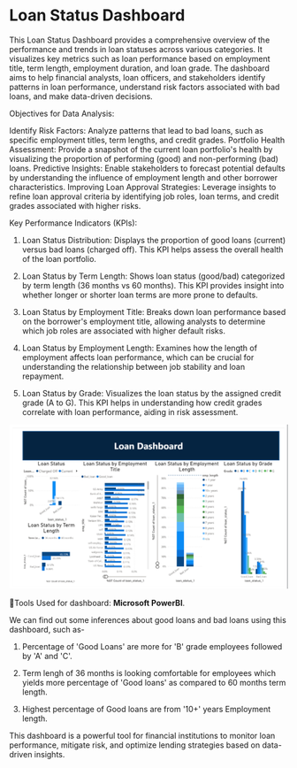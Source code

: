 # Loan Status Dashboard

This Loan Status Dashboard provides a comprehensive overview of the performance and trends in loan statuses across various categories. It visualizes key metrics such as loan performance based on employment title, term length, employment duration, and loan grade. The dashboard aims to help financial analysts, loan officers, and stakeholders identify patterns in loan performance, understand risk factors associated with bad loans, and make data-driven decisions.

Objectives for Data Analysis:

Identify Risk Factors: Analyze patterns that lead to bad loans, such as specific employment titles, term lengths, and credit grades.
Portfolio Health Assessment: Provide a snapshot of the current loan portfolio's health by visualizing the proportion of performing (good) and non-performing (bad) loans.
Predictive Insights: Enable stakeholders to forecast potential defaults by understanding the influence of employment length and other borrower characteristics.
Improving Loan Approval Strategies: Leverage insights to refine loan approval criteria by identifying job roles, loan terms, and credit grades associated with higher risks.

Key Performance Indicators (KPIs):

1. Loan Status Distribution:
Displays the proportion of good loans (current) versus bad loans (charged off). This KPI helps assess the overall health of the loan portfolio.

2. Loan Status by Term Length:
Shows loan status (good/bad) categorized by term length (36 months vs 60 months). This KPI provides insight into whether longer or shorter loan terms are more prone to defaults.

3. Loan Status by Employment Title:
Breaks down loan performance based on the borrower's employment title, allowing analysts to determine which job roles are associated with higher default risks.

4. Loan Status by Employment Length:
Examines how the length of employment affects loan performance, which can be crucial for understanding the relationship between job stability and loan repayment.

5. Loan Status by Grade:
Visualizes the loan status by the assigned credit grade (A to G). This KPI helps in understanding how credit grades correlate with loan performance, aiding in risk assessment. 


<img src="https://github.com/ShubhangiLokhande123/Loan-Status-Dashboard/blob/main/loan.png" allow="autoplay">


🔎Tools Used for dashboard: **Microsoft PowerBI**.

We can find out some inferences about good loans and bad loans using this dashboard, such as-
1. Percentage of 'Good Loans' are more for 'B' grade employees followed by 'A' and 'C'.
  
2. Term lengh of 36 months is looking comfortable for employees which yields more percentage of 'Good loans' as compared to 60 months term length.

3. Highest percentage of Good loans are from '10+' years Employment length.

This dashboard is a powerful tool for financial institutions to monitor loan performance, mitigate risk, and optimize lending strategies based on data-driven insights.
